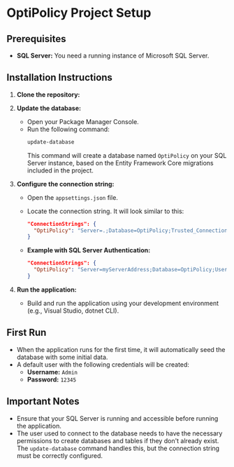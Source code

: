 # OptiPolicy Project Setup

## Prerequisites

* **SQL Server:** You need a running instance of Microsoft SQL Server.

## Installation Instructions

1.  **Clone the repository:**

2.  **Update the database:**
    * Open your Package Manager Console.
    * Run the following command:
        ```bash
        update-database
        ```
        This command will create a database named `OptiPolicy` on your SQL Server instance, based on the Entity Framework Core migrations included in the project.

3.  **Configure the connection string:**
    * Open the `appsettings.json` file.
    * Locate the connection string. It will look similar to this:
        ```json
        "ConnectionStrings": {
          "OptiPolicy": "Server=.;Database=OptiPolicy;Trusted_Connection=True;MultipleActiveResultSets=true"
        }
        ```

    * **Example with SQL Server Authentication:**
        ```json
        "ConnectionStrings": {
          "OptiPolicy": "Server=myServerAddress;Database=OptiPolicy;User Id=myUsername;Password=myPassword;MultipleActiveResultSets=true"
        }
        ```

4.  **Run the application:**
    * Build and run the application using your development environment (e.g., Visual Studio, dotnet CLI).

## First Run

* When the application runs for the first time, it will automatically seed the database with some initial data.
* A default user with the following credentials will be created:
    * **Username:** `Admin`
    * **Password:** `12345`

## Important Notes

* Ensure that your SQL Server is running and accessible before running the application.
* The user used to connect to the database needs to have the necessary permissions to create databases and tables if they don't already exist.  The `update-database` command handles this, but the connection string must be correctly configured.

